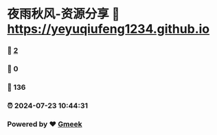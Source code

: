 # 夜雨秋风-资源分享 :link: https://yeyuqiufeng1234.github.io 
### :page_facing_up: [2](https://yeyuqiufeng1234.github.io/tag.html) 
### :speech_balloon: 0 
### :hibiscus: 136 
### :alarm_clock: 2024-07-23 10:44:31 
### Powered by :heart: [Gmeek](https://github.com/Meekdai/Gmeek)
